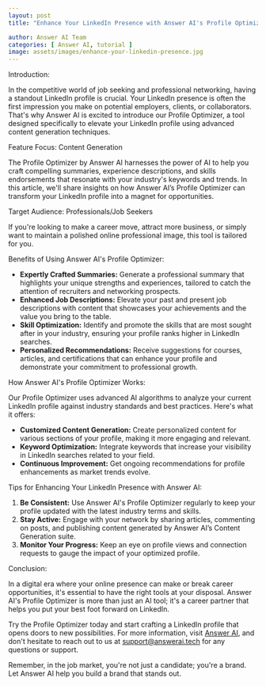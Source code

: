 ```yaml
---
layout: post
title: "Enhance Your LinkedIn Presence with Answer AI's Profile Optimizer"

author: Answer AI Team
categories: [ Answer AI, tutorial ]
image: assets/images/enhance-your-linkedin-presence.jpg
---
```


Introduction:

In the competitive world of job seeking and professional networking, having a standout LinkedIn profile is crucial. Your LinkedIn presence is often the first impression you make on potential employers, clients, or collaborators. That's why Answer AI is excited to introduce our Profile Optimizer, a tool designed specifically to elevate your LinkedIn profile using advanced content generation techniques.

Feature Focus: Content Generation

The Profile Optimizer by Answer AI harnesses the power of AI to help you craft compelling summaries, experience descriptions, and skills endorsements that resonate with your industry's keywords and trends. In this article, we'll share insights on how Answer AI’s Profile Optimizer can transform your LinkedIn profile into a magnet for opportunities.

Target Audience: Professionals/Job Seekers 

If you're looking to make a career move, attract more business, or simply want to maintain a polished online professional image, this tool is tailored for you.

Benefits of Using Answer AI's Profile Optimizer:

- **Expertly Crafted Summaries:** Generate a professional summary that highlights your unique strengths and experiences, tailored to catch the attention of recruiters and networking prospects.
- **Enhanced Job Descriptions:** Elevate your past and present job descriptions with content that showcases your achievements and the value you bring to the table.
- **Skill Optimization:** Identify and promote the skills that are most sought after in your industry, ensuring your profile ranks higher in LinkedIn searches.
- **Personalized Recommendations:** Receive suggestions for courses, articles, and certifications that can enhance your profile and demonstrate your commitment to professional growth.

How Answer AI's Profile Optimizer Works:

Our Profile Optimizer uses advanced AI algorithms to analyze your current LinkedIn profile against industry standards and best practices. Here's what it offers:

- **Customized Content Generation:** Create personalized content for various sections of your profile, making it more engaging and relevant.
- **Keyword Optimization:** Integrate keywords that increase your visibility in LinkedIn searches related to your field.
- **Continuous Improvement:** Get ongoing recommendations for profile enhancements as market trends evolve.

Tips for Enhancing Your LinkedIn Presence with Answer AI:

1. **Be Consistent:** Use Answer AI's Profile Optimizer regularly to keep your profile updated with the latest industry terms and skills.
2. **Stay Active:** Engage with your network by sharing articles, commenting on posts, and publishing content generated by Answer AI’s Content Generation suite.
3. **Monitor Your Progress:** Keep an eye on profile views and connection requests to gauge the impact of your optimized profile.

Conclusion:

In a digital era where your online presence can make or break career opportunities, it's essential to have the right tools at your disposal. Answer AI's Profile Optimizer is more than just an AI tool; it's a career partner that helps you put your best foot forward on LinkedIn. 

Try the Profile Optimizer today and start crafting a LinkedIn profile that opens doors to new possibilities. For more information, visit [Answer AI][answerai-website], and don't hesitate to reach out to us at [support@answerai.tech][answerai-support] for any questions or support.

[answerai-website]: https://answerai.tech
[answerai-support]: support@answerai.tech

Remember, in the job market, you're not just a candidate; you're a brand. Let Answer AI help you build a brand that stands out.